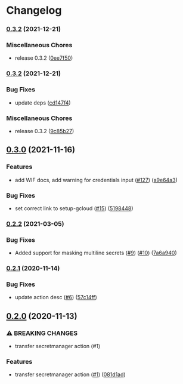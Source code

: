 # Changelog

### [0.3.2](https://www.github.com/google-github-actions/get-secretmanager-secrets/compare/v0.3.2...v0.3.2) (2021-12-21)


### Miscellaneous Chores

* release 0.3.2 ([0ee7f50](https://www.github.com/google-github-actions/get-secretmanager-secrets/commit/0ee7f504f8b3900a451ed25f030589fe787d5972))

### [0.3.2](https://www.github.com/google-github-actions/get-secretmanager-secrets/compare/v0.3.0...v0.3.2) (2021-12-21)


### Bug Fixes

* update deps ([cd147f4](https://www.github.com/google-github-actions/get-secretmanager-secrets/commit/cd147f43edbbdea7e395556b98bcec802eb88701))


### Miscellaneous Chores

* release 0.3.2 ([9c85b27](https://www.github.com/google-github-actions/get-secretmanager-secrets/commit/9c85b2799abbe37ba48d8e9962e158edfde3001b))

## [0.3.0](https://www.github.com/google-github-actions/get-secretmanager-secrets/compare/v0.2.2...v0.3.0) (2021-11-16)


### Features

* add WIF docs, add warning for credentials input ([#127](https://www.github.com/google-github-actions/get-secretmanager-secrets/issues/127)) ([a9e64a3](https://www.github.com/google-github-actions/get-secretmanager-secrets/commit/a9e64a3fa27b447fc2ee3fa5f52dea9faf1e6c18))


### Bug Fixes

* set correct link to setup-gcloud ([#15](https://www.github.com/google-github-actions/get-secretmanager-secrets/issues/15)) ([5198448](https://www.github.com/google-github-actions/get-secretmanager-secrets/commit/5198448f1d02ed8e708bc31ac6c24be6790b7048))

### [0.2.2](https://www.github.com/google-github-actions/get-secretmanager-secrets/compare/v0.2.1...v0.2.2) (2021-03-05)


### Bug Fixes

* Added support for masking multiline secrets ([#9](https://www.github.com/google-github-actions/get-secretmanager-secrets/issues/9)) ([#10](https://www.github.com/google-github-actions/get-secretmanager-secrets/issues/10)) ([7a6a940](https://www.github.com/google-github-actions/get-secretmanager-secrets/commit/7a6a9404f3ef177ec8b310c95a51b8bee20bd09f))

### [0.2.1](https://www.github.com/google-github-actions/get-secretmanager-secrets/compare/v0.2.0...v0.2.1) (2020-11-14)


### Bug Fixes

* update action desc ([#6](https://www.github.com/google-github-actions/get-secretmanager-secrets/issues/6)) ([57c14ff](https://www.github.com/google-github-actions/get-secretmanager-secrets/commit/57c14fff8763c66b8704d8035add5d46e3087e02))

## [0.2.0](https://www.github.com/google-github-actions/get-secretmanager-secrets/compare/v0.1.0...v0.2.0) (2020-11-13)


### ⚠ BREAKING CHANGES

* transfer secretmanager action (#1)

### Features

* transfer secretmanager action ([#1](https://www.github.com/google-github-actions/get-secretmanager-secrets/issues/1)) ([081d1ad](https://www.github.com/google-github-actions/get-secretmanager-secrets/commit/081d1add35abdb1374fbcb92291f0c2c875f0720))
